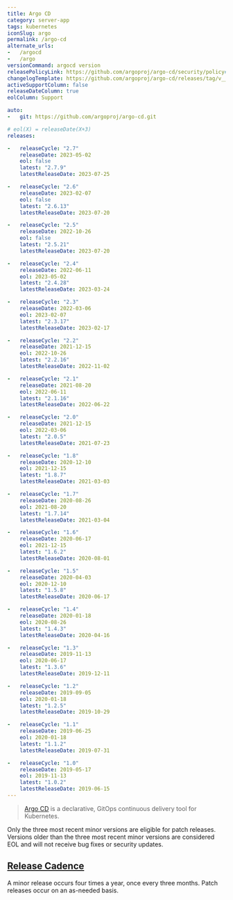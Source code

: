 ```yaml
---
title: Argo CD
category: server-app
tags: kubernetes
iconSlug: argo
permalink: /argo-cd
alternate_urls:
-   /argocd
-   /argo
versionCommand: argocd version
releasePolicyLink: https://github.com/argoproj/argo-cd/security/policy#supported-versions
changelogTemplate: https://github.com/argoproj/argo-cd/releases/tag/v__LATEST__
activeSupportColumn: false
releaseDateColumn: true
eolColumn: Support

auto:
-   git: https://github.com/argoproj/argo-cd.git

# eol(X) = releaseDate(X+3)
releases:

-   releaseCycle: "2.7"
    releaseDate: 2023-05-02
    eol: false
    latest: "2.7.9"
    latestReleaseDate: 2023-07-25

-   releaseCycle: "2.6"
    releaseDate: 2023-02-07
    eol: false
    latest: "2.6.13"
    latestReleaseDate: 2023-07-20

-   releaseCycle: "2.5"
    releaseDate: 2022-10-26
    eol: false
    latest: "2.5.21"
    latestReleaseDate: 2023-07-20

-   releaseCycle: "2.4"
    releaseDate: 2022-06-11
    eol: 2023-05-02
    latest: "2.4.28"
    latestReleaseDate: 2023-03-24

-   releaseCycle: "2.3"
    releaseDate: 2022-03-06
    eol: 2023-02-07
    latest: "2.3.17"
    latestReleaseDate: 2023-02-17

-   releaseCycle: "2.2"
    releaseDate: 2021-12-15
    eol: 2022-10-26
    latest: "2.2.16"
    latestReleaseDate: 2022-11-02

-   releaseCycle: "2.1"
    releaseDate: 2021-08-20
    eol: 2022-06-11
    latest: "2.1.16"
    latestReleaseDate: 2022-06-22

-   releaseCycle: "2.0"
    releaseDate: 2021-12-15
    eol: 2022-03-06
    latest: "2.0.5"
    latestReleaseDate: 2021-07-23

-   releaseCycle: "1.8"
    releaseDate: 2020-12-10
    eol: 2021-12-15
    latest: "1.8.7"
    latestReleaseDate: 2021-03-03 

-   releaseCycle: "1.7"
    releaseDate: 2020-08-26
    eol: 2021-08-20
    latest: "1.7.14"
    latestReleaseDate: 2021-03-04 

-   releaseCycle: "1.6"
    releaseDate: 2020-06-17
    eol: 2021-12-15
    latest: "1.6.2"
    latestReleaseDate: 2020-08-01

-   releaseCycle: "1.5"
    releaseDate: 2020-04-03
    eol: 2020-12-10
    latest: "1.5.8"
    latestReleaseDate: 2020-06-17

-   releaseCycle: "1.4"
    releaseDate: 2020-01-18
    eol: 2020-08-26
    latest: "1.4.3"
    latestReleaseDate: 2020-04-16

-   releaseCycle: "1.3"
    releaseDate: 2019-11-13
    eol: 2020-06-17
    latest: "1.3.6"
    latestReleaseDate: 2019-12-11

-   releaseCycle: "1.2"
    releaseDate: 2019-09-05
    eol: 2020-01-18
    latest: "1.2.5"
    latestReleaseDate: 2019-10-29

-   releaseCycle: "1.1"
    releaseDate: 2019-06-25
    eol: 2020-01-18
    latest: "1.1.2"
    latestReleaseDate: 2019-07-31

-   releaseCycle: "1.0"
    releaseDate: 2019-05-17
    eol: 2019-11-13
    latest: "1.0.2"
    latestReleaseDate: 2019-06-15
---
```


> [Argo CD](https://argo-cd.readthedocs.io) is a declarative, GitOps continuous delivery tool for Kubernetes.

Only the three most recent minor versions are eligible for patch releases. Versions older than the three most recent minor versions are considered EOL and will not receive bug fixes or security updates.

## [Release Cadence](https://argo-cd.readthedocs.io/en/stable/developer-guide/release-process-and-cadence/)

A minor release occurs four times a year, once every three months. Patch releases occur on an as-needed basis.
